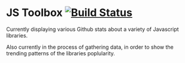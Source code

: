# JS Toolbox [![Build Status](https://api.travis-ci.org/blackwatertepes/js-toolbox.png?branch=master)](https://travis-ci.org/blackwatertepes/js-toolbox)

Currently displaying various Github stats about a variety of Javascript libraries.

Also currently in the process of gathering data, in order to show the trending patterns of the libraries poplularity.
